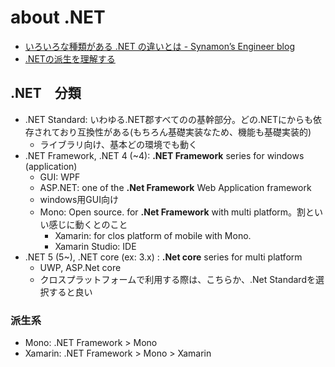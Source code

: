# about .NET

- [いろいろな種類がある \.NET の違いとは \- Synamon’s Engineer blog](https://synamon.hatenablog.com/entry/2021/10/18/190000)
- [\.NETの派生を理解する](https://www.infoq.com/jp/articles/varieties-dotnet/)

## .NET　分類

- .NET Standard: いわゆる.NET郡すべてのの基幹部分。どの.NETにからも依存されており互換性がある(もちろん基礎実装なため、機能も基礎実装的)
  - ライブラリ向け、基本どの環境でも動く
- .NET Framework, .NET 4 (~4): **.NET Framework** series for windows (application)
  - GUI: WPF
  - ASP.NET: one of the **.Net Framework**  Web Application framework
  - windows用GUI向け
  - Mono: Open source. for **.Net Framework** with  multi platform。割といい感じに動くとのこと
    - Xamarin: for clos platform of mobile with Mono.
    - Xamarin Studio: IDE
- .NET 5 (5~), .NET core (ex: 3.x) : **.Net core** series for multi platform
  - UWP, ASP.Net core
  - クロスプラットフォームで利用する際は、こちらか、.Net Standardを選択すると良い

### 派生系

- Mono: .NET Framework > Mono
- Xamarin: .NET Framework > Mono > Xamarin
